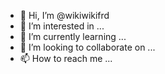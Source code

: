 - 👋 Hi, I’m @wikiwikifrd
- 👀 I’m interested in ...
- 🌱 I’m currently learning ...
- 💞️ I’m looking to collaborate on ...
- 📫 How to reach me ...

<!---
wikiwikifrd/wikiwikifrd is a ✨ special ✨ repository because its `README.md` (this file) appears on your GitHub profile.
You can click the Preview link to take a look at your changes.
--->
